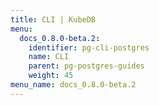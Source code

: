 ```yaml
---
title: CLI | KubeDB
menu:
  docs_0.8.0-beta.2:
    identifier: pg-cli-postgres
    name: CLI
    parent: pg-postgres-guides
    weight: 45
menu_name: docs_0.8.0-beta.2
---
```

